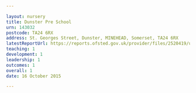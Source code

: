 ```yaml
---

layout: nursery
title: Dunster Pre School
urn: 143032
postcode: TA24 6RX
address: St. Georges Street, Dunster, MINEHEAD, Somerset, TA24 6RX
latestReportUrl: https://reports.ofsted.gov.uk/provider/files/2520419/urn/143032.pdf
teaching: 1
development: 1
leadership: 1
outcomes: 1
overall: 1
date: 16 October 2015

---
```

